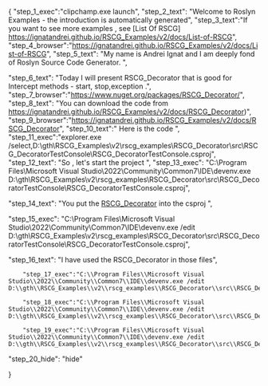 {
    "step_1_exec":"clipchamp.exe launch",
    "step_2_text": "Welcome to Roslyn Examples - the introduction is automatically generated",
    "step_3_text":"If you want to see more examples , see  [List Of RSCG] https://ignatandrei.github.io/RSCG_Examples/v2/docs/List-of-RSCG",
    "step_4_browser":"https://ignatandrei.github.io/RSCG_Examples/v2/docs/List-of-RSCG",
    "step_5_text": "My name is Andrei Ignat and I am deeply fond of Roslyn Source Code Generator. ",

"step_6_text": "Today I will present RSCG_Decorator  that is good for Intercept methods - start, stop,exception .",
"step_7_browser":"https://www.nuget.org/packages/RSCG_Decorator/",
"step_8_text": "You can download the code from https://ignatandrei.github.io/RSCG_Examples/v2/docs/RSCG_Decorator)",
"step_9_browser":"https://ignatandrei.github.io/RSCG_Examples/v2/docs/RSCG_Decorator",
"step_10_text":" Here is the code ",
"step_11_exec":"explorer.exe /select,D:\\gth\\RSCG_Examples\\v2\\rscg_examples\\RSCG_Decorator\\src\\RSCG_DecoratorTestConsole\\RSCG_DecoratorTestConsole.csproj",
"step_12_text": "So , let's start the project ",
"step_13_exec": "C:\\Program Files\\Microsoft Visual Studio\\2022\\Community\\Common7\\IDE\\devenv.exe D:\\gth\\RSCG_Examples\\v2\\rscg_examples\\RSCG_Decorator\\src\\RSCG_DecoratorTestConsole\\RSCG_DecoratorTestConsole.csproj",

"step_14_text": "You put the  [RSCG_Decorator](https://www.nuget.org/packages/RSCG_Decorator/) into the csproj ",

"step_15_exec": "C:\\Program Files\\Microsoft Visual Studio\\2022\\Community\\Common7\\IDE\\devenv.exe /edit D:\\gth\\RSCG_Examples\\v2\\rscg_examples\\RSCG_Decorator\\src\\RSCG_DecoratorTestConsole\\RSCG_DecoratorTestConsole.csproj",

"step_16_text": "I have used the RSCG_Decorator in those files",


        "step_17_exec":"C:\\Program Files\\Microsoft Visual Studio\\2022\\Community\\Common7\\IDE\\devenv.exe /edit D:\\gth\\RSCG_Examples\\v2\\rscg_examples\\RSCG_Decorator\\src\\RSCG_DecoratorTestConsole\\Person.cs",
    
        "step_18_exec":"C:\\Program Files\\Microsoft Visual Studio\\2022\\Community\\Common7\\IDE\\devenv.exe /edit D:\\gth\\RSCG_Examples\\v2\\rscg_examples\\RSCG_Decorator\\src\\RSCG_DecoratorTestConsole\\PersonLogger.cs",
    
        "step_19_exec":"C:\\Program Files\\Microsoft Visual Studio\\2022\\Community\\Common7\\IDE\\devenv.exe /edit D:\\gth\\RSCG_Examples\\v2\\rscg_examples\\RSCG_Decorator\\src\\RSCG_DecoratorTestConsole\\Program.cs",
    
"step_20_hide": "hide"


}